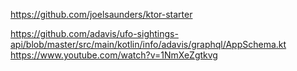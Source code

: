https://github.com/joelsaunders/ktor-starter

https://github.com/adavis/ufo-sightings-api/blob/master/src/main/kotlin/info/adavis/graphql/AppSchema.kt
https://www.youtube.com/watch?v=1NmXeZgtkvg
